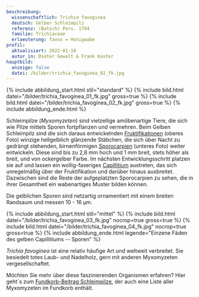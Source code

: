 ```yaml
---
beschreibung:
  wissenschaftlich: Trichia favoginea
  deutsch: Gelber Schleimpilz
  referenz: (Batsch) Pers. 1794
  familie: Trichiaceae
  erlaeuterung: favus = Honigwabe
profil:
  aktualisiert: 2022-01-10
  autor_in: Dieter Gewalt & Frank Kaster
hauptbild:
  anzeige: false
  datei: /bilder/trichia_favoginea_02_fk.jpg
---
```

{% include abbildung_start.html stil="standard" %}
{% include bild.html datei="/bilder/trichia_favoginea_01_fk.jpg" gross=true %}
{% include bild.html datei="/bilder/trichia_favoginea_02_fk.jpg" gross=true %}
{% include abbildung_ende.html %}

Schleimpilze (*Myxomyzeten*) sind vielzellige amöbenartige Tiere, die sich wie Pilze mittels Sporen fortpflanzen und vermehren. Beim Gelben Schleimpilz sind die sich daraus entwickelnden [Fruktifikationen](Fruktifikation "Glossar") (oberes Foto) winzige hellgelblich glänzende Stäbchen, die sich über Nacht zu gedrängt stehenden, birnenförmigen [Sporocarpien](Sporocarpien "Glossar") (unteres Foto) weiter entwickeln. Diese sind bis zu 2,8 mm hoch und 1 mm breit, stets höher als breit, und von ockergelber Farbe. Im nächsten Entwicklungsschritt platzen sie auf und lassen ein wollig-faseriges [Capillitium](Capillitium "Glossar") austreten, das sich unregelmäßig über der Fruktifikation und darüber hinaus ausbreitet. Dazwischen sind die Reste der aufgeplatzten Sporocarpien zu sehen, die in ihrer Gesamtheit ein wabenartiges Muster bilden können.

Die gelblichen Sporen sind netzartig ornamentiert mit einem breiten Randsaum und messen 10 - 16 µm.

{% include abbildung_start.html stil="mittel" %}
{% include bild.html datei="/bilder/trichia_favoginea_03_fk.jpg" nocrop=true gross=true %}
{% include bild.html datei="/bilder/trichia_favoginea_04_fk.jpg" nocrop=true gross=true %}
{% include abbildung_ende.html legende="Einzene Fäden des gelben Capillitiums   --   Sporen" %}

*Trichia favoginea* ist eine relativ häufige Art  und weltweit verbreitet. Sie besiedelt totes Laub- und Nadelholz, gern mit anderen Myxomyzeten vergesellschaftet.

Möchten Sie mehr über diese faszinierenden Organismen erfahren? Hier geht´s zum [Fundkorb-Beitrag Schleimpilze](/verwandt/schleimpilze-myxomyzeten), der auch eine Liste aller Myxomyzeten im Fundkorb enthält.